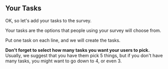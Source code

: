 ## Your Tasks

OK, so let's add your tasks to the survey.

Your tasks are the options that people using your survey will choose from.

Put one task on each line, and we will create the tasks.

**Don't forget to select how many tasks you want your users to pick.** Usually, we suggest that you have them pick 5 things, but if you 
don't have many tasks, you might want to go down to 4, or even 3.


